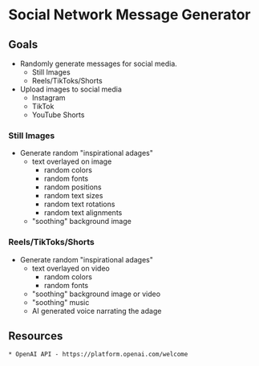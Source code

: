 # Social Network Message Generator

## Goals

* Randomly generate messages for social media.
    * Still Images
    * Reels/TikToks/Shorts
* Upload images to social media
    * Instagram
    * TikTok
    * YouTube Shorts

### Still Images

* Generate random "inspirational adages"
    * text overlayed on image
        * random colors
        * random fonts
        * random positions
        * random text sizes
        * random text rotations
        * random text alignments
    * "soothing" background image

### Reels/TikToks/Shorts

* Generate random "inspirational adages"
    * text overlayed on video
        * random colors
        * random fonts
    * "soothing" background image or video
    * "soothing" music
    * AI generated voice narrating the adage

## Resources
    * OpenAI API - https://platform.openai.com/welcome
